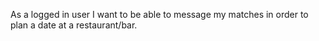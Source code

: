 As a logged in user I want to be able to message my matches in order to plan a date at a restaurant/bar.


